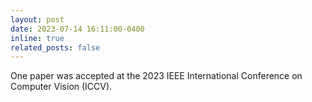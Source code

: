 ```yaml
---
layout: post
date: 2023-07-14 16:11:00-0400
inline: true
related_posts: false
---
```


One paper was accepted at the 2023 IEEE International Conference on Computer Vision (ICCV).